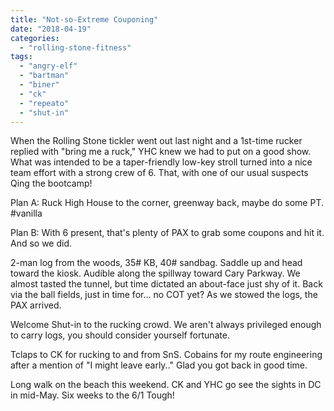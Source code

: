 ```yaml
---
title: "Not-so-Extreme Couponing"
date: "2018-04-19"
categories: 
  - "rolling-stone-fitness"
tags: 
  - "angry-elf"
  - "bartman"
  - "biner"
  - "ck"
  - "repeato"
  - "shut-in"
---
```


When the Rolling Stone tickler went out last night and a 1st-time rucker replied with "bring me a ruck," YHC knew we had to put on a good show. What was intended to be a taper-friendly low-key stroll turned into a nice team effort with a strong crew of 6. That, with one of our usual suspects Qing the bootcamp!

Plan A: Ruck High House to the corner, greenway back, maybe do some PT. #vanilla

Plan B: With 6 present, that's plenty of PAX to grab some coupons and hit it. And so we did.

2-man log from the woods, 35# KB, 40# sandbag. Saddle up and head toward the kiosk. Audible along the spillway toward Cary Parkway. We almost tasted the tunnel, but time dictated an about-face just shy of it. Back via the ball fields, just in time for... no COT yet? As we stowed the logs, the PAX arrived.

Welcome Shut-in to the rucking crowd. We aren't always privileged enough to carry logs, you should consider yourself fortunate.

Tclaps to CK for rucking to and from SnS. Cobains for my route engineering after a mention of "I might leave early.." Glad you got back in good time.

Long walk on the beach this weekend. CK and YHC go see the sights in DC in mid-May. Six weeks to the 6/1 Tough!
